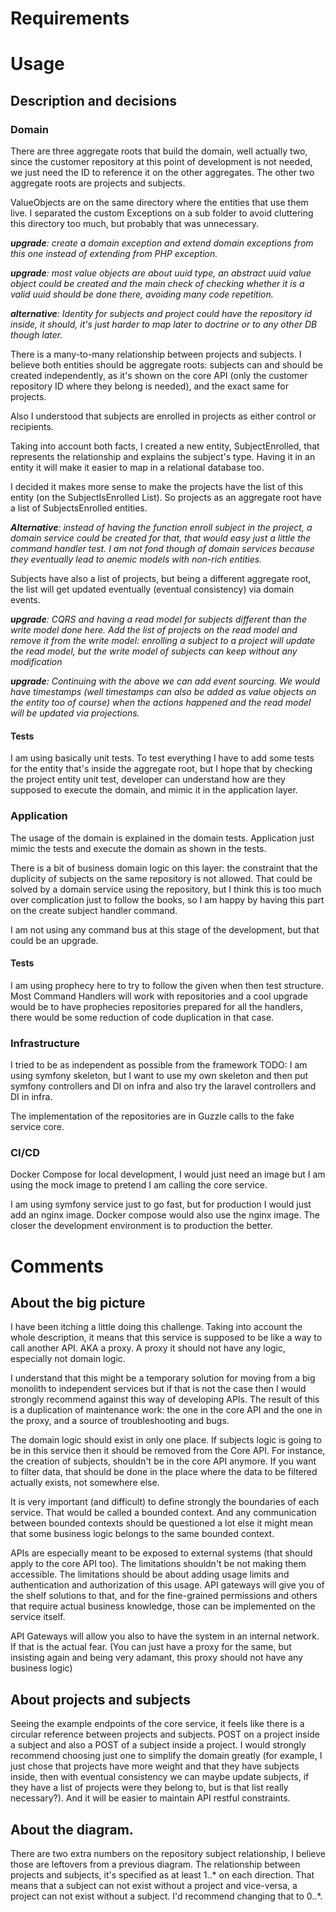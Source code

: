 # Requirements


# Usage



## Description and decisions

### Domain

There are three aggregate roots that build the domain, well
actually two, since the customer repository at this point of development
is not needed, we just need the ID to reference it on the other
aggregates. The other two aggregate roots are projects and subjects.

ValueObjects are on the same directory where the entities that use
them live. I separated the custom Exceptions on a sub folder to avoid
cluttering this directory too much, but probably that was unnecessary.

_**upgrade**: create a domain exception and extend domain exceptions
from this one instead of extending from PHP exception._

_**upgrade**: most value objects are about uuid type, an abstract
uuid value object could be created and the main check of checking whether
it is a valid uuid should be done there, avoiding many code repetition._

_**alternative**: Identity for subjects and project could have the repository
id inside, it should, it's just harder to map later to doctrine
or to any other DB though later._

There is a many-to-many relationship between projects and subjects.
I believe both entities should be aggregate roots: subjects can
and should be created independently, as it's shown on the core API
(only the customer repository ID where they belong is needed), and
the exact same for projects.

Also I understood that subjects are enrolled in projects as either
control or recipients.

Taking into account both facts, I created a new entity, SubjectEnrolled,
that represents the relationship and explains the subject's type.
Having it in an entity it will make it easier to map in a 
relational database too.

I decided it makes more sense to make the projects have the list
of this entity (on the SubjectIsEnrolled List). So projects as
an aggregate root have
a list of SubjectsEnrolled entities.

_**Alternative**: instead of having the function enroll subject 
in the project, a domain service could be created for that, that would
easy just a little the command handler test. I am not fond though
of domain services because they eventually lead to anemic models
with non-rich entities._

Subjects have also a list of projects, but being a different
aggregate root, the list will get updated eventually (eventual
consistency) via domain events.

_**upgrade**: CQRS and having a read model for subjects different than the write model
done here. Add the list of projects on the read model and remove
it from the write model: enrolling a subject to a project will
update the read model, but the write model of subjects can keep
without any modification_

_**upgrade**: Continuing with the above we can add event sourcing. We would
have timestamps (well timestamps can also be added
as value objects on the entity too of course)
when the actions happened and the read model will
be updated via projections._

#### Tests

I am using basically unit tests. To test everything I have to add
some tests for the entity that's inside the aggregate root, but 
I hope that by checking the project entity unit test, developer
can understand how are they supposed to execute the domain, and 
mimic it in the application layer.

### Application

The usage of the domain is explained in the domain tests. Application
just mimic the tests and execute the domain as shown in the tests.

There is a bit of business domain logic on this layer: the constraint that
the duplicity of subjects on the same repository is not allowed.
That could be solved by a domain service using the repository, but I 
think this is too much over complication just to follow the books, so
I am happy by having this part on the create subject handler command.

I am not using any command bus at this stage of the development, but that
could be an upgrade.

#### Tests

I am using prophecy here to try to follow the given when then
test structure. Most Command Handlers will work with 
repositories and a cool upgrade would be to have
prophecies repositories prepared for all the handlers, there would be
some reduction of code duplication in that case.



### Infrastructure

I tried to be as independent as possible from the framework
TODO: I am using symfony skeleton, but I want to use
my own skeleton and then put symfony controllers and DI
on infra and also try the laravel controllers and DI in infra.

The implementation of the repositories are in Guzzle calls to
the fake service core.

### CI/CD

Docker Compose for local development, I would just need an image
but I am using the mock image to pretend I am calling
the core service.

I am using symfony service just to go fast, but for production
I would just add an nginx image. Docker compose would also 
use the nginx image. The closer the development environment
is to production the better.


# Comments

## About the big picture

I have been itching a little doing this challenge. Taking into account the whole
description, it means that this service is supposed
to be like a way to call another API. AKA a proxy. A proxy it should not have any logic, 
especially not domain logic.

I understand that this might be
a temporary solution for moving from a big monolith to independent services
but if that is not the case then 
I would strongly recommend against this way of developing APIs. The result
of this is a duplication of maintenance work: the one in the core API
and the one in the proxy, and a source of troubleshooting and bugs.

The domain logic should exist in only one place. If subjects logic is going
to be in this service then it should be removed from the Core API. For instance, 
the creation of subjects, shouldn't be in the core API anymore. If you
want to filter data, that should be done in the place where the data to be
filtered actually exists, not somewhere else.

It is very important (and difficult) to define strongly the boundaries of each
service. That would be called a bounded context. And any communication between
bounded contexts should be questioned a lot else it might mean that some
business logic belongs to the same bounded context.

APIs are especially meant to be exposed to external systems (that should apply
to the core API too). The limitations
shouldn't be not making them accessible. The limitations 
should be about adding usage limits and authentication and authorization of this usage.
API gateways will give you of the shelf solutions to that, and for the fine-grained
permissions and others that require actual
business knowledge, those can be implemented on the service itself.

API Gateways will allow you also to have the system in an internal network.
If that is the actual fear. (You can just have a proxy for the same, but
insisting again and being very adamant, this proxy should not have any 
business logic)

## About projects and subjects

Seeing the example endpoints of the core service, it feels like
there is a circular reference between projects and subjects.
POST on a project inside a subject and also a POST of a subject
inside a project. I would strongly recommend choosing just one
to simplify the domain greatly (for example, I
just chose that projects have more weight
and that they have subjects inside, then with
eventual consistency we can maybe update subjects,
if they have a list of projects were they belong to,
but is that list really necessary?). And it will be easier to 
maintain API restful constraints.

## About the diagram.

There are two extra numbers on the 
repository subject relationship, I believe those
are leftovers from a previous diagram. The relationship
between projects and subjects, it's specified as at least 1..*
on each direction. That means that a subject can not exist without
a project and vice-versa, a project can not exist without a
subject. I'd recommend changing that to 0..*.

